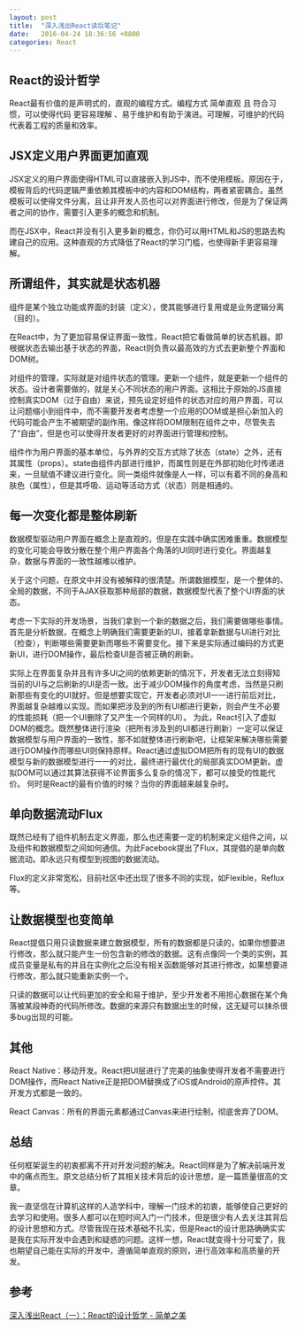 ```yaml
---
layout: post
title:  "深入浅出React读后笔记"
date:   2016-04-24 18:36:56 +0800
categories: React
---
```

## React的设计哲学

React最有价值的是声明式的，直观的编程方式。编程方式 简单直观 且 符合习惯，可以使得代码 更容易理解 、易于维护和有助于演进。可理解，可维护的代码代表着工程的质量和效率。
 
## JSX定义用户界面更加直观

JSX定义的用户界面使得HTML可以直接嵌入到JS中，而不使用模板。原因在于，模板背后的代码逻辑严重依赖其模板中的内容和DOM结构，两者紧密耦合。虽然模板可以使得文件分离，且让非开发人员也可以对界面进行修改，但是为了保证两者之间的协作，需要引入更多的概念和机制。

而在JSX中，React并没有引入更多新的概念，你仍可以用HTML和JS的思路去构建自己的应用。这种直观的方式降低了React的学习门槛，也使得新手更容易理解。

## 所谓组件，其实就是状态机器
组件是某个独立功能或界面的封装（定义），使其能够进行复用或是业务逻辑分离（目的）。

在React中，为了更加容易保证界面一致性，React把它看做简单的状态机器。即根据状态去输出基于状态的界面，React则负责以最高效的方式去更新整个界面和DOM树。

对组件的管理，实际就是对组件状态的管理。更新一个组件，就是更新一个组件的状态。设计者需要做的，就是关心不同状态的用户界面。这相比于原始的JS直接控制真实DOM（过于自由）来说，预先设定好组件的状态对应的用户界面，可以让问题缩小到组件中，而不需要开发者考虑整一个应用的DOM或是担心新加入的代码可能会产生不被期望的副作用。像这样将DOM限制在组件之中，尽管失去了“自由”，但是也可以使得开发者更好的对界面进行管理和控制。

组件作为用户界面的基本单位，与外界的交互方式除了状态（state）之外，还有其属性（props）。state由组件内部进行维护，而属性则是在外部初始化时传递进来，一旦赋值不建议进行变化。同一类组件就像是人一样，可以有着不同的身高和肤色（属性），但是其呼吸、运动等活动方式（状态）则是相通的。
 
## 每一次变化都是整体刷新
数据模型驱动用户界面在概念上是直观的，但是在实践中确实困难重重。数据模型的变化可能会导致分散在整个用户界面各个角落的UI同时进行变化。界面越复杂，数据与界面的一致性越难以维护。

关于这个问题，在原文中并没有被解释的很清楚。所谓数据模型，是一个整体的、全局的数据，不同于AJAX获取那种局部的数据，数据模型代表了整个UI界面的状态。

考虑一下实际的开发场景，当我们拿到一个新的数据之后，我们需要做哪些事情。首先是分析数据，在概念上明确我们需要更新的UI，接着拿新数据与UI进行对比（检查），判断哪些需要更新而哪些不需要变化。接下来是实际通过编码的方式更新UI，进行DOM操作，最后检查UI是否被正确的刷新。

实际上在界面复杂并且有许多UI之间的依赖更新的情况下，开发者无法立刻得知当前的UI与之后刷新的UI是否一致。出于减少DOM操作的角度考虑，当然是只刷新那些有变化的UI就好。但是想要实现它，开发者必须对UI一一进行前后对比，界面越复杂越难以实现。而如果把涉及到的所有UI都进行更新，则会产生不必要的性能损耗（把一个UI删除了又产生一个同样的UI）。
为此，React引入了虚拟DOM的概念。既然整体进行渲染（把所有涉及到的UI都进行刷新）一定可以保证数据模型与用户界面的一致性，那不如就整体进行刷新吧，让框架来解决哪些需要进行DOM操作而哪些UI则保持原样。React通过虚拟DOM把所有的现有UI的数据模型与新的数据模型进行一一的对比，最终进行最优化的局部真实DOM更新。虚拟DOM可以通过其算法获得不论界面多么复杂的情况下，都可以接受的性能代价。
何时是React的最有价值的时候？当你的界面越来越复杂时。
 
## 单向数据流动Flux

既然已经有了组件机制去定义界面，那么也还需要一定的机制来定义组件之间，以及组件和数据模型之间如何通信。为此Facebook提出了Flux，其提倡的是单向数据流动。即永远只有模型到视图的数据流动。

Flux的定义非常宽松，目前社区中还出现了很多不同的实现，如Flexible，Reflux等。
 
## 让数据模型也变简单

React提倡只用只读数据来建立数据模型，所有的数据都是只读的，如果你想要进行修改，那么就只能产生一份包含新的修改的数据。这有点像同一个类的实例，其成员变量是私有的并且在实例化之后没有相关函数能够对其进行修改，如果想要进行修改，那么就只能重新实例一个。

只读的数据可以让代码更加的安全和易于维护，至少开发者不用担心数据在某个角落被某段神奇的代码所修改。数据的来源只有数据出生的时候，这无疑可以抹杀很多bug出现的可能。
 
## 其他

React Native：移动开发。React把UI层进行了完美的抽象使得开发者不需要进行DOM操作，而React Native正是把DOM替换成了iOS或Android的原声控件。其开发方式都是一致的。

React Canvas：所有的界面元素都通过Canvas来进行绘制，彻底舍弃了DOM。
 
## 总结

任何框架诞生的初衷都离不开对开发问题的解决。React同样是为了解决前端开发中的痛点而生。原文总结分析了其相关技术背后的设计思想，是一篇质量很高的文章。

我一直坚信在计算机这样的人造学科中，理解一门技术的初衷，能够使自己更好的去学习和使用。很多人都可以在短时间入门一门技术，但是很少有人去关注其背后的设计思想和方式。尽管我现在技术基础不扎实，但是React的设计思路确确实实是我在实际开发中会遇到和疑惑的问题。这样一想，React就变得十分可爱了，我也期望自己能在实际的开发中，遵循简单直观的原则，进行高效率和高质量的开发。

## 参考
[深入浅出React（一）：React的设计哲学 - 简单之美](http://www.infoq.com/cn/articles/react-art-of-simplity)